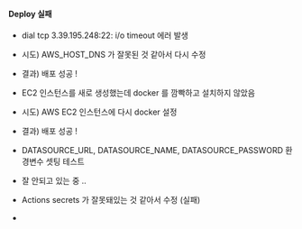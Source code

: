 #### Deploy 실패
- dial tcp 3.39.195.248:22: i/o timeout 에러 발생
- 시도) AWS_HOST_DNS 가 잘못된 것 같아서 다시 수정
- 결과) 배포 성공 !

- EC2 인스턴스를 새로 생성했는데 docker 를 깜빡하고 설치하지 않았음
- 시도) AWS EC2 인스턴스에 다시 docker 설정
- 결과) 배포 성공 !

- DATASOURCE_URL, DATASOURCE_NAME, DATASOURCE_PASSWORD 환경변수 셋팅 테스트
- 잘 안되고 있는 중 ..
- Actions secrets 가 잘못돼있는 것 같아서 수정 (실패)
-   